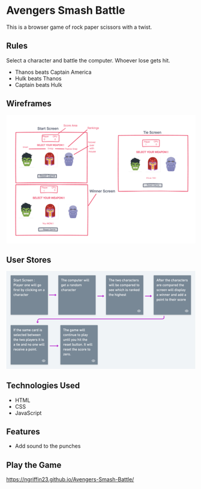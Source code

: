 Avengers Smash Battle
===================

This is a browser game of rock paper scissors with a twist. 

Rules
--------
Select a character and battle the computer. Whoever lose gets hit.

- Thanos beats Captain America
- Hulk beats Thanos
- Captain beats Hulk

Wireframes
---------
![Wireframes](./assets/wireframes.png)

User Stores
---------
![User Stories](./assets/rps_userstories.png)

Technologies Used 
--------
- HTML
- CSS 
- JavaScript

Features
--------
- Add sound to the punches

Play the Game 
-----------
https://ngriffin23.github.io/Avengers-Smash-Battle/
